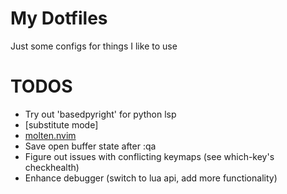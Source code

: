 # My Dotfiles
Just some configs for things I like to use


# TODOS
- Try out 'basedpyright' for python lsp
- [substitute mode]
- [molten.nvim](https://github.com/benlubas/molten-nvim/blob/main/docs/Not-So-Quick-Start-Guide.md)
- Save open buffer state after :qa
- Figure out issues with conflicting keymaps (see which-key's checkhealth)
- Enhance debugger (switch to lua api, add more functionality)
